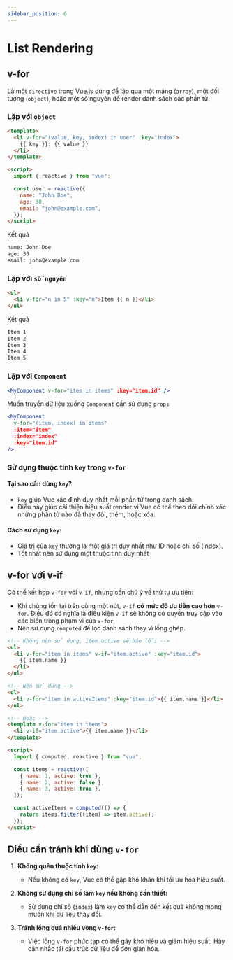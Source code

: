 ```yaml
---
sidebar_position: 6
---
```


# List Rendering

## v-for

Là một `directive` trong Vue.js dùng để lặp qua một mảng (`array`), một đối tượng (`object`), hoặc một số nguyên để render danh sách các phần tử.

### Lặp với `object`

```html
<template>
  <li v-for="(value, key, index) in user" :key="index">
    {{ key }}: {{ value }}
  </li>
</template>

<script>
  import { reactive } from "vue";

  const user = reactive({
    name: "John Doe",
    age: 30,
    email: "john@example.com",
  });
</script>
```

Kết quả

```bash
name: John Doe
age: 30
email: john@example.com
```

### Lặp với `số nguyên`

```html
<ul>
  <li v-for="n in 5" :key="n">Item {{ n }}</li>
</ul>
```

Kết quả

```bash
Item 1
Item 2
Item 3
Item 4
Item 5
```

### Lặp với `Component`

```jsx
<MyComponent v-for="item in items" :key="item.id" />
```

Muốn truyển dữ liệu xuống `Component` cần sử dụng `props`

```jsx
<MyComponent
  v-for="(item, index) in items"
  :item="item"
  :index="index"
  :key="item.id"
/>
```

### Sử dụng thuộc tính `key` trong `v-for`

#### **Tại sao cần dùng `key`?**

- `key` giúp Vue xác định duy nhất mỗi phần tử trong danh sách.
- Điều này giúp cải thiện hiệu suất render vì Vue có thể theo dõi chính xác những phần tử nào đã thay đổi, thêm, hoặc xóa.

#### **Cách sử dụng `key`:**

- Giá trị của `key` thường là một giá trị duy nhất như ID hoặc chỉ số (index).
- Tốt nhất nên sử dụng một thuộc tính duy nhất

## v-for với v-if

Có thể kết hợp `v-for` với `v-if`, nhưng cần chú ý về thứ tự ưu tiên:

- Khi chúng tồn tại trên cùng một nút, `v-if` **có mức độ ưu tiên cao hơn** `v-for`. Điều đó có nghĩa là điều kiện `v-if` sẽ không có quyền truy cập vào các biến trong phạm vi của `v-for`
- Nên sử dụng `computed` để lọc danh sách thay vì lồng ghép.

```html
<!-- Không nên sử dụng, item.active sẽ báo lỗi -->
<ul>
  <li v-for="item in items" v-if="item.active" :key="item.id">
    {{ item.name }}
  </li>
</ul>

<!-- Nên sử dụng -->
<ul>
  <li v-for="item in activeItems" :key="item.id">{{ item.name }}</li>
</ul>

<!-- Hoặc -->
<template v-for="item in items">
  <li v-if="item.active">{{ item.name }}</li>
</template>

<script>
  import { computed, reactive } from "vue";

  const items = reactive([
    { name: 1, active: true },
    { name: 2, active: false },
    { name: 3, active: true },
  ]);

  const activeItems = computed(() => {
    return items.filter((item) => item.active);
  });
</script>
```

## Điều cần tránh khi dùng `v-for`

1.  **Không quên thuộc tính `key`:**

    - Nếu không có `key`, Vue có thể gặp khó khăn khi tối ưu hóa hiệu suất.

2.  **Không sử dụng chỉ số làm `key` nếu không cần thiết:**

    - Sử dụng chỉ số (`index`) làm `key` có thể dẫn đến kết quả không mong muốn khi dữ liệu thay đổi.

3.  **Tránh lồng quá nhiều vòng `v-for`:**

    - Việc lồng `v-for` phức tạp có thể gây khó hiểu và giảm hiệu suất. Hãy cân nhắc tái cấu trúc dữ liệu để đơn giản hóa.

